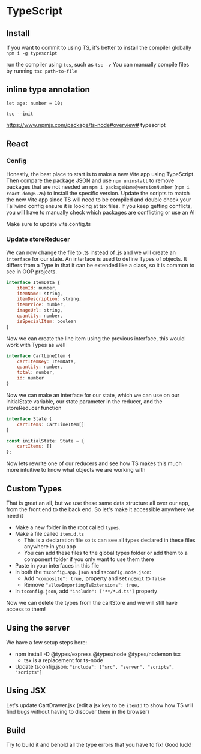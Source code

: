 # TypeScript

## Install

If you want to commit to using TS, it's better to install the compiler globally
`npm i -g typescript`

run the compiler using `tcs`, such as `tsc -v`
You can manually compile files by running `tsc path-to-file`

## inline type annotation

`let age: number = 10;`

`tsc --init`

https://www.npmjs.com/package/ts-node#overview# typescript


## React

### Config

Honestly, the best place to start is to make a new Vite app using TypeScript. Then compare the package JSON and use `npm uninstall` to remove packages that are not needed an `npm i packageName@versionNumber` (`npm i react-dom@6.26`) to install the specific version.
Update the scripts to match the new Vite app since TS will need to be compiled and double check your Tailwind config ensure it is looking at tsx files.
If you keep getting conflicts, you will have to manually check which packages are conflicting or use an AI

Make sure to update vite.config.ts

### Update storeReducer

We can now change the file to .ts instead of .js and we will create an `interface` for our state. 
An interface is used to define Types of objects. It differs from a Type in that it can be extended like a class, so it is common to see in OOP projects.

```js
interface ItemData {
    itemId: number,
    itemName: string,
    itemDescription: string,
    itemPrice: number,
    imageUrl: string,
    quantity: number,
    isSpecialItem: boolean
}
```

Now we can create the line item using the previous interface, this would work with Types as well

```js
interface CartLineItem {
    cartItemKey: ItemData,
    quantity: number,
    total: number,
    id: number
}
```

Now we can make an interface for our state, which we can use on our initialState variable, our state parameter in the reducer, and the storeReducer function

```js
interface State {
    cartItems: CartLineItem[]
}

const initialState: State = {
    cartItems: []
};
```

Now lets rewrite one of our reducers and see how TS makes this much more intuitive to know what objects we are working with

## Custom Types

That is great an all, but we use these same data structure all over our app, from the front end to the back end. So let's make it accessible anywhere we need it

* Make a new folder in the root called `types`.
* Make a file called `item.d.ts`
  * This is a declaration file so ts can see all types declared in these files anywhere in you app
  * You can add these files to the global types folder or add them to a component folder if you only want to use them there
* Paste in your interfaces in this file
* In both the `tsconfig.app.json` and `tsconfig.node.json`:
  * Add `"composite": true,` property and set `noEmit` to `false`
  * Remove `"allowImportingTsExtensions": true,`
* In `tsconfig.json`, add `"include": ["**/*.d.ts"]` property

Now we can delete the types from the cartStore and we will still have access to them!

## Using the server

We have a few setup steps here:

* npm install -D @types/express @types/node @types/nodemon tsx
  * tsx is a replacement for ts-node
* Update tsconfig.json: `"include": ["src", "server", "scripts", "scripts"]`

## Using JSX

Let's update CartDrawer.jsx
(edit a jsx key to be `itemId` to show how TS will find bugs without having to discover them in the browser)

## Build

Try to build it and behold all the type errors that you have to fix! Good luck!
